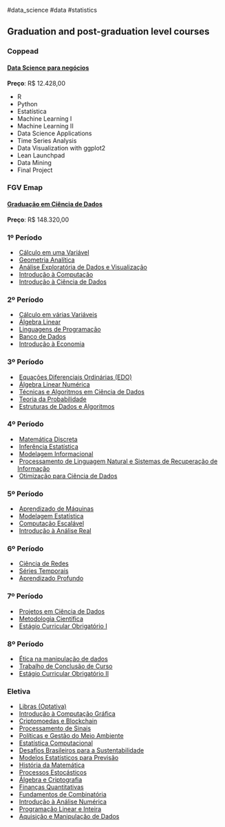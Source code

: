 #data_science #data #statistics

## Graduation and post-graduation level courses

### Coppead

#### [Data Science para negócios](https://alumnicoppead.com.br/programa/programas-especiais/data-science-para-negocios/)

**Preço**: R$ 12.428,00

- R
- Python
- Estatística
- Machine Learning I
- Machine Learning II
- Data Science Applications
- Time Series Analysis
- Data Visualization with ggplot2
- Lean Launchpad
- Data Mining
- Final Project

### FGV Emap

#### [Graduação em Ciência de Dados](https://emap.fgv.br/graduacao/ciencia-dados)

**Preço**: R$ 148.320,00

### 1º Período

- ​        [Cálculo em uma Variável](https://emap.fgv.br/disciplina/graduacao/calculo-variavel)  
- ​        [Geometria Analítica](https://emap.fgv.br/disciplina/graduacao/geometria-analitica)  
- ​        [Análise Exploratória de Dados e Visualização](https://emap.fgv.br/disciplina/graduacao-ciencia-de-dados/analise-exploratoria-de-dados-visualizacao)  
- ​        [Introdução à Computação](https://emap.fgv.br/disciplina/graduacao/introducao-computacao)  
- ​        [Introdução à Ciência de Dados](https://emap.fgv.br/disciplina/graduacao-ciencia-de-dados/introducao-ciencia-de-dados)  

### 2º Período

- ​        [Cálculo em várias Variáveis](https://emap.fgv.br/disciplina/graduacao/calculo-varias-variaveis)  
- ​        [Álgebra Linear](https://emap.fgv.br/disciplina/graduacao/algebra-linear)  
- ​        [Linguagens de Programação](https://emap.fgv.br/disciplina/graduacao/linguagens-de-programacao)  
- ​        [Banco de Dados](https://emap.fgv.br/disciplina/graduacao-ciencia-de-dados/banco-de-dados)  
- ​        [Introdução à Economia](https://emap.fgv.br/disciplina/graduacao/introducao-economia)  

### 3º Período

- ​        [Equações Diferenciais Ordinárias (EDO)](https://emap.fgv.br/disciplina/graduacao/equacoes-diferenciais-ordinarias-edo)  
- ​        [Álgebra Linear Numérica](https://emap.fgv.br/disciplina/graduacao/algebra-linear-numerica)  
- ​        [Técnicas e Algoritmos em Ciência de Dados](https://emap.fgv.br/disciplina/graduacao-ciencia-de-dados/tecnicas-algoritmos-ciencia-de-dados)  
- ​        [Teoria da Probabilidade](https://emap.fgv.br/disciplina/graduacao/teoria-probabilidade)  
- ​        [Estruturas de Dados e Algoritmos](https://emap.fgv.br/disciplina/graduacao/estruturas-de-dados-algoritmos)  

### 4º Período

- ​        [Matemática Discreta](https://emap.fgv.br/disciplina/graduacao/matematica-discreta)  
- ​        [Inferência Estatística](https://emap.fgv.br/disciplina/graduacao/inferencia-estatistica)  
- ​        [Modelagem Informacional](https://emap.fgv.br/disciplina/graduacao-ciencia-de-dados/modelagem-informacional)  
- ​        [Processamento de Linguagem Natural e Sistemas de Recuperação de Informação](https://emap.fgv.br/disciplina/graduacao-ciencia-de-dados/processamento-de-linguagem-natural-sistemas-de-recuperacao-de)  
- ​        [Otimização para Ciência de Dados](https://emap.fgv.br/disciplina/graduacao-ciencia-de-dados/otimizacao-para-ciencia-de-dados)  

### 5º Período

- ​        [Aprendizado de Máquinas](https://emap.fgv.br/disciplina/graduacao-ciencia-de-dados/aprendizado-de-maquinas)  
- ​        [Modelagem Estatística](https://emap.fgv.br/disciplina/graduacao/modelagem-estatistica)  
- ​        [Computação Escalável](https://emap.fgv.br/disciplina/graduacao-ciencia-de-dados/computacao-escalavel)  
- ​        [Introdução à Análise Real](https://emap.fgv.br/disciplina/graduacao-ciencia-de-dados/introducao-analise-real)  

### 6º Período

- ​        [Ciência de Redes](https://emap.fgv.br/disciplina/graduacao-ciencia-de-dados/ciencia-de-redes)  
- ​        [Séries Temporais](https://emap.fgv.br/disciplina/graduacao-ciencia-de-dados/series-temporais)  
- ​        [Aprendizado Profundo](https://emap.fgv.br/disciplina/graduacao-ciencia-de-dados/aprendizado-profundo)  

### 7º Período

- ​        [Projetos em Ciência de Dados](https://emap.fgv.br/disciplina/graduacao-ciencia-de-dados/projetos-ciencia-de-dados)  
- ​        [Metodologia Científica](https://emap.fgv.br/disciplina/graduacao-matematica-aplicada-graduacao-ciencia-de-dados/metodologia-cientifica)  
- ​        [Estágio Curricular Obrigatório I](https://emap.fgv.br/disciplina/graduacao-ciencia-de-dados/estagio-curricular-obrigatorio-i)  

### 8º Período

- ​        [Ética na manipulação de dados](https://emap.fgv.br/disciplina/graduacao-ciencia-de-dados/etica-manipulacao-de-dados)  
- ​        [Trabalho de Conclusão de Curso](https://emap.fgv.br/disciplina/graduacao-ciencia-de-dados/trabalho-de-conclusao-de-curso)  
- ​        [Estágio Curricular Obrigatório II](https://emap.fgv.br/disciplina/graduacao-ciencia-de-dados/estagio-curricular-obrigatorio-ii)  

### Eletiva

- ​        [Libras (Optativa)](https://emap.fgv.br/disciplina/graduacao/libras)  
- ​        [Introdução à Computação Gráfica](https://emap.fgv.br/disciplina/graduacao-ciencia-de-dados/introducao-computacao-grafica)  
- ​        [Criptomoedas e Blockchain](https://emap.fgv.br/disciplina/graduacao-ciencia-de-dados/criptomoedas-blockchain)  
- ​        [Processamento de Sinais](https://emap.fgv.br/disciplina/graduacao-ciencia-de-dados/processamento-de-sinais)  
- ​        [Políticas e Gestão do Meio Ambiente](https://emap.fgv.br/disciplina/graduacao-ciencia-de-dados/politicas-gestao-meio-ambiente)  
- ​        [Estatística Computacional](https://emap.fgv.br/disciplina/graduacao-ciencia-de-dados/estatistica-computacional)  
- ​        [Desafios Brasileiros para a Sustentabilidade](https://emap.fgv.br/disciplina/graduacao-ciencia-de-dados/desafios-brasileiros-para-sustentabilidade)  
- ​        [Modelos Estatísticos para Previsão](https://emap.fgv.br/disciplina/graduacao-ciencia-de-dados/modelos-estatisticos-para-previsao)  
- ​        [História da Matemática](https://emap.fgv.br/disciplina/graduacao-matematica-aplicada-graduacao-ciencia-de-dados/historia-matematica)  
- ​        [Processos Estocásticos](https://emap.fgv.br/disciplina/graduacao-ciencia-de-dados/processos-estocasticos)  
- ​        [Álgebra e Criptografia](https://emap.fgv.br/disciplina/graduacao-ciencia-de-dados/algebra-criptografia)  
- ​        [Finanças Quantitativas](https://emap.fgv.br/disciplina/graduacao-matematica-aplicada-graduacao-ciencia-de-dados/financas-quantitativas)  
- ​        [Fundamentos de Combinatória](https://emap.fgv.br/disciplina/graduacao-matematica-aplicada-graduacao-ciencia-de-dados/fundamentos-de-combinatoria)  
- ​        [Introdução à Análise Numérica](https://emap.fgv.br/disciplina/graduacao-ciencia-de-dados/introducao-analise-numerica)  
- ​        [Programação Linear e Inteira](https://emap.fgv.br/disciplina/graduacao-ciencia-de-dados/programacao-linear-inteira-0)  
- ​        [Aquisição e Manipulação de Dados](https://emap.fgv.br/disciplina/graduacao-ciencia-de-dados/aquisicao-manipulacao-de-dados-1)  